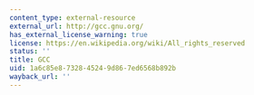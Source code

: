 ```yaml
---
content_type: external-resource
external_url: http://gcc.gnu.org/
has_external_license_warning: true
license: https://en.wikipedia.org/wiki/All_rights_reserved
status: ''
title: GCC
uid: 1a6c85e8-7328-4524-9d86-7ed6568b892b
wayback_url: ''
---
```


